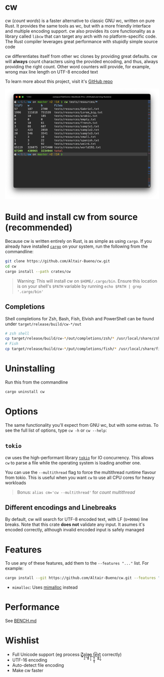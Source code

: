 # cw

<!-- cargo-sync-readme start -->

cw (*count words*) is a faster alternative to classic GNU wc, written on pure
Rust. It provides the same tools as wc, but with a more friendly interface
and multiple encoding support. cw also provides its core
functionality as a library called `libcw` that can target any arch with no
platform-specific code. The Rust compiler leverages great performance with
stupidly simple source code

cw differentiates itself from other wc clones by providing great defaults. cw
will **always** count characters using the provided encoding, and thus, always
providing the right count. Other word counters will provide, for example, wrong
max line length on UTF-8 encoded text

To learn more about this project, visit it's [GitHub repo](https://github.com/Altair-Bueno/cw)


<!-- cargo-sync-readme end -->

![img.png](.github/readme/img.png)

# Build and install cw from source (recommended)

Because cw is written entirely on Rust, is as simple as using `cargo`. If you
already have installed
[`cargo`](https://doc.rust-lang.org/cargo/getting-started/installation.html) on
your system, run the following from the commandline:

```bash
git clone https://github.com/Altair-Bueno/cw.git
cd cw
cargo install --path crates/cw
```

> Warning: This will install cw on `$HOME/.cargo/bin`. Ensure this location is
> on your shell's `$PATH` variable by running `echo $PATH | grep '.cargo/bin'`

## Completions

Shell completions for Zsh, Bash, Fish, Elvish and PowerShell can be found under
`target/release/build/cw-*/out`

```bash
# zsh shell
cp target/release/build/cw-*/out/completions/zsh/* /usr/local/share/zsh/site-functions
# Fish
cp target/release/build/cw-*/put/completions/fish/* /usr/local/share/fish/completions
```

# Uninstalling

Run this from the commandline

```bash
cargo uninstall cw
```

# Options

The same functionality you'll expect from GNU wc, but with some extras. To see
the full list of options, type `cw -h` or `cw --help`:

## `tokio`

cw uses the high-performant library [`tokio`](https://tokio.rs/) for IO
concurrency. This allows `cw` to parse a file while the operating system is
loading another one.

You can use the `--multithread` flag to force the multithread runtime flavour
from tokio. This is useful when you want `cw` to use all CPU cores for heavy
workloads

> Bonus: `alias cm='cw --multithread'` for _count multithread_

## Different encodings and Linebreaks

By default, cw will search for UTF-8 encoded text, with LF (`U+000A`) line
breaks. Note that this crate **does not** validate any input. It asumes it's
encoded correctly, although invalid encoded input is safely managed

# Features

To use any of these features, add them to the `--features "..."` list. For
example:

```bash
cargo install --git https://github.com/Altair-Bueno/cw.git --features "mimalloc"
```

- `mimalloc`: Uses [mimalloc](https://github.com/microsoft/mimalloc) instead

# Performance

See [BENCH.md](BENCH.md)

# Wishlist

- Full Unicode support (eg process Z҉͈͓͈͎a̘͈̠̭l̨̯g̶̬͇̭o̝̹̗͎̙ ͟t͖̙̟̹͇̥̝͡e̥͘x͚̺̭̻͘t͉͔̩̲̘ correctly)
- UTF-16 encoding
- Auto-detect file encoding
- Make cw faster
